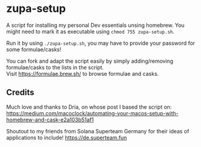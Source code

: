 # zupa-setup
A script for installing my personal Dev essentials unsing homebrew. You might need to mark it as executable using `chmod 755 zupa-setup.sh`.  

Run it by using `./zupa-setup.sh`, you may have to provide your password for some formulae/casks!

You can fork and adapt the script easily by simply adding/removing formulae/casks to the lists in the script.  
Visit https://formulae.brew.sh/ to browse formulae and casks.

## Credits
Much love and thanks to Dria, on whose post I based the script on:
https://medium.com/macoclock/automating-your-macos-setup-with-homebrew-and-cask-e2a103b51af1  

Shoutout to my friends from Solana Superteam Germany for their ideas of applications to include!
https://de.superteam.fun